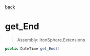﻿

[back](/IronSphere.Extensions/types/DateTimeSpan)

# get_End

> Assembly: IronSphere.Extensions

```csharp
public DateTime get_End()
```



 